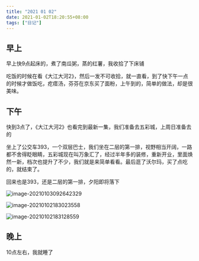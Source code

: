 ```yaml
---
title: "2021 01 02"
date: 2021-01-02T18:20:55+08:00
tags: ["日记"]
---
```


## 早上

早上快9点起床的，煮了南瓜粥，蒸的红薯，我收拾了下床铺

吃饭的时候在看《大江大河2》，然后一发不可收拾，就一直看，到了快下午一点的时候才做饭吃，疙瘩汤，芬芬在京东买了面粉，上午到的，简单的做法，却是很美味。

## 下午

快到3点了，《大江大河2》也看完到最新一集，我们准备去五彩城，上周日准备去的

坐上了公交车393，一个双层巴士，我们坐在二层的第一排，视野相当开阔，一路都不舍得眨眼睛，五彩城现在叫万象汇了，经过半年多的装修，重新开业，里面焕然一新，档次也提升了不少，我们就是来简单看看。最后逛了沃尔玛，买了点吃的，就结束了。

回来也是393，还是二层的第一排，夕阳即将落下

![image-20210103092642329](https://i.loli.net/2021/01/03/uRJUHQ3aI1z4pjG.png)

![image-20210102183023558](https://i.loli.net/2021/01/02/PrJd2ZGmI4czql8.png)

![image-20210102183128559](https://i.loli.net/2021/01/02/JU974zoispu5dqY.png)

## 晚上

10点左右，我就睡了
